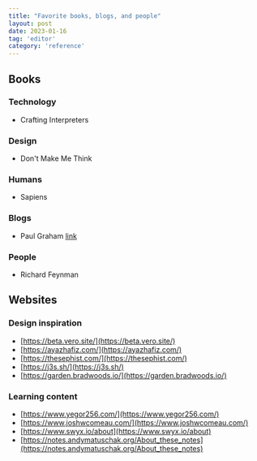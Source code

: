 ```yaml
---
title: "Favorite books, blogs, and people"
layout: post
date: 2023-01-16
tag: 'editor'
category: 'reference'
---
```


## Books

### Technology
- Crafting Interpreters

### Design
- Don't Make Me Think

### Humans
- Sapiens

### Blogs
- Paul Graham [link](http://www.paulgraham.com/articles.html)

### People
- Richard Feynman 

## Websites

### Design inspiration
- [https://beta.vero.site/](https://beta.vero.site/)
- [https://ayazhafiz.com/](https://ayazhafiz.com/)
- [https://thesephist.com/](https://thesephist.com/)
- [https://j3s.sh/](https://j3s.sh/)
- [https://garden.bradwoods.io/](https://garden.bradwoods.io/)

### Learning content
- [https://www.yegor256.com/](https://www.yegor256.com/)
- [https://www.joshwcomeau.com/](https://www.joshwcomeau.com/)
- [https://www.swyx.io/about](https://www.swyx.io/about)
- [https://notes.andymatuschak.org/About_these_notes](https://notes.andymatuschak.org/About_these_notes)
